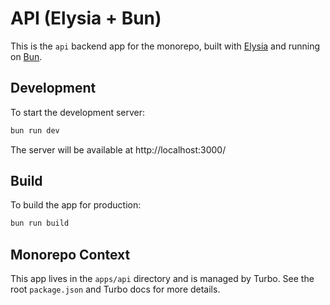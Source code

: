# API (Elysia + Bun)

This is the `api` backend app for the monorepo, built with [Elysia](https://elysiajs.com/) and running on [Bun](https://bun.sh/).

## Development

To start the development server:

```bash
bun run dev
```

The server will be available at http://localhost:3000/

## Build

To build the app for production:

```bash
bun run build
```

## Monorepo Context

This app lives in the `apps/api` directory and is managed by Turbo. See the root `package.json` and Turbo docs for more details.
